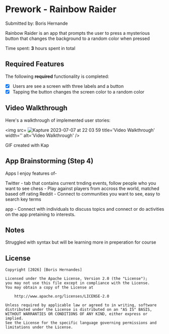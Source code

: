 # Prework - Rainbow Raider

Submitted by: Boris Hernande

Rainbow Raider is an app that prompts the user to press a mysterious button that changes the background to a random color when pressed

Time spent: **3** hours spent in total

## Required Features

The following **required** functionality is completed:

- [x] Users are see a screen with three labels and a button
- [x] Tapping the button changes the screen color to a random color
 
## Video Walkthrough

Here's a walkthrough of implemented user stories:

<img src= ![Kapture 2023-07-07 at 22 03 59](https://github.com/Boris713/Codepath-Prework/assets/108431983/e1583fa8-013d-400e-a1c6-f417123818d2) title='Video Walkthrough' width='' alt='Video Walkthrough' />

<!-- Replace this with whatever GIF tool you used! -->
GIF created with Kap
<!-- Recommended tools:
[Kap](https://getkap.co/) for macOS
[ScreenToGif](https://www.screentogif.com/) for Windows
[peek](https://github.com/phw/peek) for Linux. -->

## App Brainstorming (Step 4)
Apps I enjoy features of-

Twitter - tab that contains current trnding events, follow people who you want to see 
chess - Play against players from accross the world, matched based off rating
Reddit - Connect to communities you want to see, easy to search key terms

app - Connect with individuals to discuss topics and connect or do activities on the app pretaining to interests.

## Notes

Struggled with syntax but will be learning more in preperation for course

## License

    Copyright [2026] [Boris Hernandes]

    Licensed under the Apache License, Version 2.0 (the "License");
    you may not use this file except in compliance with the License.
    You may obtain a copy of the License at

        http://www.apache.org/licenses/LICENSE-2.0

    Unless required by applicable law or agreed to in writing, software
    distributed under the License is distributed on an "AS IS" BASIS,
    WITHOUT WARRANTIES OR CONDITIONS OF ANY KIND, either express or implied.
    See the License for the specific language governing permissions and
    limitations under the License.
